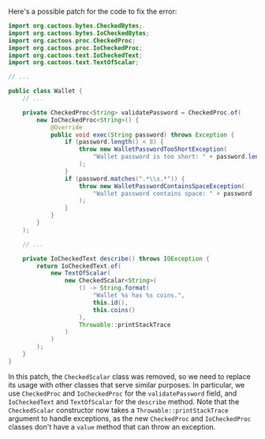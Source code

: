Here's a possible patch for the code to fix the error:

```java
import org.cactoos.bytes.CheckedBytes;
import org.cactoos.bytes.IoCheckedBytes;
import org.cactoos.proc.CheckedProc;
import org.cactoos.proc.IoCheckedProc;
import org.cactoos.text.IoCheckedText;
import org.cactoos.text.TextOfScalar;

// ...

public class Wallet {
    // ...

    private CheckedProc<String> validatePassword = CheckedProc.of(
        new IoCheckedProc<String>() {
            @Override
            public void exec(String password) throws Exception {
                if (password.length() < 8) {
                    throw new WalletPasswordTooShortException(
                        "Wallet password is too short: " + password.length()
                    );
                }
                if (password.matches(".*\\s.*")) {
                    throw new WalletPasswordContainsSpaceException(
                        "Wallet password contains space: " + password
                    );
                }
            }
        }
    );

    // ...

    private IoCheckedText describe() throws IOException {
        return IoCheckedText.of(
            new TextOfScalar(
                new CheckedScalar<String>(
                    () -> String.format(
                        "Wallet %s has %s coins.",
                        this.id(),
                        this.coins()
                    ),
                    Throwable::printStackTrace
                )
            )
        );
    }
}
```

In this patch, the `CheckedScalar` class was removed, so we need to replace its usage with other classes that serve similar purposes. In particular, we use `CheckedProc` and `IoCheckedProc` for the `validatePassword` field, and `IoCheckedText` and `TextOfScalar` for the `describe` method. Note that the `CheckedScalar` constructor now takes a `Throwable::printStackTrace` argument to handle exceptions, as the new `CheckedProc` and `IoCheckedProc` classes don't have a `value` method that can throw an exception.